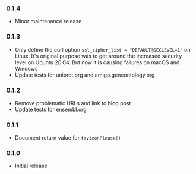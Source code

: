 ### 0.1.4

* Minor maintenance release

### 0.1.3

* Only define the curl option `ssl_cipher_list = "DEFAULT@SECLEVEL=1"` on Linux.
  It's original purpose was to get around the increased security level on Ubuntu
  20.04. But now it is causing failures on macOS and Windows
* Update tests for uniprot.org and amigo.geneontology.org

### 0.1.2

* Remove problematic URLs and link to blog post
* Update tests for ensembl.org

### 0.1.1

* Document return value for `faviconPlease()`

### 0.1.0

* Initial release
